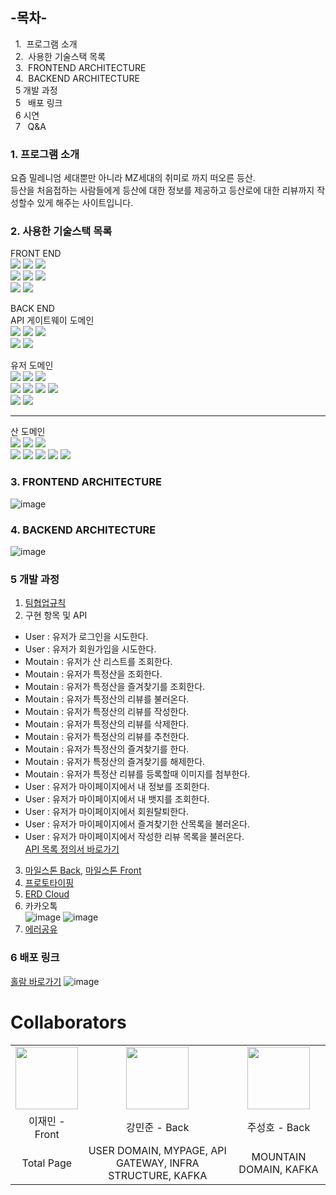 
## -목차-
&nbsp;&nbsp;1.  프로그램 소개
<br>
&nbsp;&nbsp;2.  사용한 기술스택 목록
<br>
&nbsp;&nbsp;3.  FRONTEND ARCHITECTURE
<br>
&nbsp;&nbsp;4.  BACKEND ARCHITECTURE
<br>
&nbsp;&nbsp;5   개발 과정
<br>
&nbsp;&nbsp;5   배포 링크
<br>
&nbsp;&nbsp;6   시연
<br>
&nbsp;&nbsp;7   Q&A
<br>
### 1. 프로그램 소개
요즘 밀레니엄 세대뿐만 아니라 MZ세대의 취미로 까지 떠오른 등산.<br/>
등산을 처음접하는 사람들에게 등산에 대한 정보를 제공하고 등산로에 대한 리뷰까지 작성할수 있게 해주는 사이트입니다.

### 2. 사용한 기술스택 목록
FRONT END<br/>
<img src="https://img.shields.io/badge/Vue.js-007396?style=for-the-badge&logo=vuedotjs&logoColor=white">
<img src="https://img.shields.io/badge/TypeScript-4479A1?style=for-the-badge&logo=TypeScript&logoColor=white">
<img src="https://img.shields.io/badge/Chart.js-6DB33F?style=for-the-badge&logo=Chart.js&logoColor=white">
<br/>
<img src="https://img.shields.io/badge/Axios-007396?style=for-the-badge&logo=Axios&logoColor=white">
<img src="https://img.shields.io/badge/Quasar-6DB33F?style=for-the-badge&logo=Quasar&logoColor=white">
<img src="https://img.shields.io/badge/Pinia-231F20?style=for-the-badge&logo=Pinia&logoColor=white">  
<img src="https://img.shields.io/badge/AWS-007396?style=for-the-badge&logo=amazonaws&logoColor=white">
<img src="https://img.shields.io/badge/Git-4479A1?style=for-the-badge&logo=Git&logoColor=white">

BACK END<br/>
API 게이트웨이 도메인  
<img src="https://img.shields.io/badge/java-007396?style=for-the-badge&logo=Java&logoColor=white">
<img src="https://img.shields.io/badge/Spring Boot-6DB33F?style=for-the-badge&logo=Spring Boot&logoColor=white">
<img src="https://img.shields.io/badge/Spring Cloud GateWay-6DB33F?style=for-the-badge&logo=Spring Cloud GateWay&logoColor=white">  
<img src="https://img.shields.io/badge/AWS-007396?style=for-the-badge&logo=amazonaws&logoColor=white">
<img src="https://img.shields.io/badge/Git-4479A1?style=for-the-badge&logo=Git&logoColor=white">

유저 도메인<br/>
<img src="https://img.shields.io/badge/java-007396?style=for-the-badge&logo=Java&logoColor=white">
<img src="https://img.shields.io/badge/Spring Boot-6DB33F?style=for-the-badge&logo=Spring Boot&logoColor=white">
<img src="https://img.shields.io/badge/Apache Kafka-231F20?style=for-the-badge&logo=Apache Kafka&logoColor=white">  
<img src="https://img.shields.io/badge/MySQL-007396?style=for-the-badge&logo=MySQL&logoColor=white">
<img src="https://img.shields.io/badge/Spring Web Flux-6DB33F?style=for-the-badge&logo=Spring Web Flux&logoColor=white">
<img src="https://img.shields.io/badge/R2DBC-231F20?style=for-the-badge&logo=R2DBC&logoColor=white">
<img src="https://img.shields.io/badge/JWT-231F20?style=for-the-badge&logo=JWT&logoColor=white">  
<img src="https://img.shields.io/badge/AWS-007396?style=for-the-badge&logo=amazonaws&logoColor=white">
<img src="https://img.shields.io/badge/Git-4479A1?style=for-the-badge&logo=Git&logoColor=white">
****
산 도메인  <br/>
<img src="https://img.shields.io/badge/java-007396?style=for-the-badge&logo=Java&logoColor=white">
<img src="https://img.shields.io/badge/Spring Boot-6DB33F?style=for-the-badge&logo=Spring Boot&logoColor=white">
<img src="https://img.shields.io/badge/Apache Kafka-231F20?style=for-the-badge&logo=Apache Kafka&logoColor=white">  
<img src="https://img.shields.io/badge/MySQL-007396?style=for-the-badge&logo=MySQL&logoColor=white">
<img src="https://img.shields.io/badge/Spring Web Flux-6DB33F?style=for-the-badge&logo=Spring Web Flux&logoColor=white">
<img src="https://img.shields.io/badge/R2DBC-231F20?style=for-the-badge&logo=R2DBC&logoColor=white">
<img src="https://img.shields.io/badge/AWS-007396?style=for-the-badge&logo=amazonaws&logoColor=white">
<img src="https://img.shields.io/badge/Git-4479A1?style=for-the-badge&logo=Git&logoColor=white">

### 3. FRONTEND ARCHITECTURE
![image](https://user-images.githubusercontent.com/31757314/169457228-d5216ea7-0dc3-4820-99b6-d17e517c1472.png)

### 4. BACKEND ARCHITECTURE
![image](https://user-images.githubusercontent.com/31757314/169458471-d49c116f-3c2c-4c94-a098-0e932e839189.png)


### 5 개발 과정
1. [팀협업규칙](https://github.com/hola-mountain/back/wiki/%ED%8C%80-%ED%98%91%EC%97%85-%EA%B7%9C%EC%B9%99)<br/>
2. 구현 항목 및 API
- User    : 유저가 로그인을 시도한다.
- User    : 유저가 회원가입을 시도한다.
- Moutain : 유저가 산 리스트를 조회한다.
- Moutain : 유저가 특정산을 조회한다.
- Moutain : 유저가 특정산을 즐겨찾기를 조회한다.
- Moutain : 유저가 특정산의 리뷰를 불러온다.
- Moutain : 유저가 특정산의 리뷰를 작성한다.
- Moutain : 유저가 특정산의 리뷰를 삭제한다.
- Moutain : 유저가 특정산의 리뷰를 추천한다.
- Moutain : 유저가 특정산의 즐겨찾기를 한다.
- Moutain : 유저가 특정산의 즐겨찾기를 해제한다.
- Moutain : 유저가 특정산 리뷰를 등록할때 이미지를 첨부한다.
- User    : 유저가 마이페이지에서 내 정보를 조회한다.
- User    : 유저가 마이페이지에서 내 뱃지를 조회한다.
- User    : 유저가 마이페이지에서 회원탈퇴한다.
- User    : 유저가 마이페이지에서 즐겨찾기한 산목록을 불러온다.
- User    : 유저가 마이페이지에서 작성한 리뷰 목록을 불러온다.<br/>
[API 목록 정의서 바로가기](https://www.notion.so/Holam-41cd098b37c0496f86d296960f333df3)
3. [마일스톤 Back](https://github.com/hola-mountain/back/milestones), [마일스톤 Front](https://github.com/hola-mountain/front/milestones)<br/>
4. [프로토타이핑](https://ovenapp.io/view/mVyNHivUTx5M0n7dOR2q59s3rk5NFNAu/)<br/>
5. [ERD Cloud](https://www.erdcloud.com/d/E9duAnHgfLZhhrRFd)
6. 카카오톡<br/>
![image](https://user-images.githubusercontent.com/31757314/169469223-6f2a80fb-3f1b-49df-b224-fa5b9da4b4ea.png)
![image](https://user-images.githubusercontent.com/31757314/169469285-6d6410e7-e605-459a-96fd-d6bcb90992df.png)
7. [에러공유](https://github.com/hola-mountain/back/wiki/%EC%97%90%EB%9F%AC-%EA%B3%B5%EC%9C%A0)<br/>

### 6 배포 링크
[홀람 바로가기](http://holam-front-s3.s3-website.ap-northeast-2.amazonaws.com)
![image](https://user-images.githubusercontent.com/31757314/169456865-1aeb500d-b093-42ac-ba1a-3cc1c513c149.png)

# Collaborators
<table>
    <tr>
        <td align="center">
            <a href="https://github.com/LeeJams"><img  width="100px" src="https://avatars.githubusercontent.com/u/89899636?v=4" /></a>
        </td>
        <td align="center">
            <a href="https://github.com/diqksrk"><img  width="100px" src="https://avatars.githubusercontent.com/u/31757314?v=4" /></a>
        </td>
        <td align="center">
            <a href="https://github.com/seonghoJoo"><img  width="100px" src="https://avatars.githubusercontent.com/u/32606456?v=4" /></a>
        </td>
    </tr>
    <tr>
        <td align="center">이재민 - Front</td>
        <td align="center">강민준 - Back</td>
        <td align="center">주성호 - Back</td>
  </tr>
    <tr>
        <td align="center">Total Page</td>
        <td align="center">USER DOMAIN, MYPAGE, API GATEWAY, INFRA STRUCTURE, KAFKA</td>
        <td align="center">MOUNTAIN DOMAIN, KAFKA</td>
    </tr>
</table>
